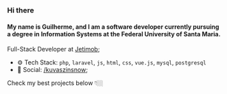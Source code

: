 ### Hi there

#### My name is Guilherme, and I am a software developer currently pursuing a degree in Information Systems at the Federal University of Santa Maria.

Full-Stack Developer at [Jetimob](https://www.jetimob.com/);<br>

- ⚙️ Tech Stack: `php`, `laravel`, `js`, `html`, `css`, `vue.js`, `mysql`, `postgresql`
- 💬 Social: [/kuvaszinsnow](https://www.instagram.com/kuvaszinsnow/);<br>

Check my best projects below 👇🏼
